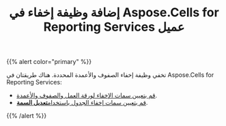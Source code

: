 ﻿---
title: إضافة وظيفة إخفاء في Aspose.Cells for Reporting Services عميل
type: docs
weight: 90
url: /ar/reportingservices/add-hide-function-in-aspose-cells-for-reporting-services-client/
---
{{% alert color="primary" %}} 

تخفي وظيفة إخفاء الصفوف والأعمدة المحددة. هناك طريقتان في Aspose.Cells for Reporting Services:

- [قم بتعيين سمات الإخفاء لورقة العمل والصفوف والأعمدة](/cells/ar/reportingservices/set-a-table-s-hide-attributes-from-the-modify-attribute-form/).
- [ قم بتعيين سمات إخفاء الجدول باستخدام**تعديل السمة**](/cells/ar/reportingservices/set-hide-option-for-excel-row-column-and-sheet-using-dyn-hide-form/).

{{% /alert %}}
